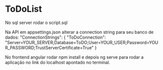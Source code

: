 # ToDoList

No sql server rodar o script.sql

Na API em appsettings.json alterar a connection string para seu banco de dados:
"ConnectionStrings": { "ToDoConnection": "Server=YOUR_SERVER;Database=ToDO;User=YOUR_USER;Password=YOUR_PASSWORD;TrustServerCertificate=True" }

No frontend angular rodar npm install e depois ng serve para rodar a aplicação no link do localhost apontado no terminal.